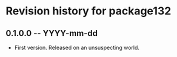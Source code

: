 # Revision history for package132

## 0.1.0.0 -- YYYY-mm-dd

* First version. Released on an unsuspecting world.
